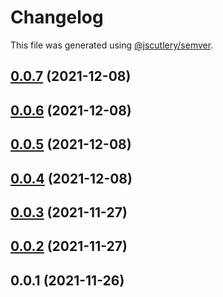 # Changelog

This file was generated using [@jscutlery/semver](https://github.com/jscutlery/semver).

## [0.0.7](https://github.com/onedaycat/jaco/compare/sagas-0.0.6...sagas-0.0.7) (2021-12-08)



## [0.0.6](https://github.com/onedaycat/jaco/compare/sagas-0.0.5...sagas-0.0.6) (2021-12-08)



## [0.0.5](https://github.com/onedaycat/jaco/compare/sagas-0.0.4...sagas-0.0.5) (2021-12-08)



## [0.0.4](https://github.com/onedaycat/jaco/compare/sagas-0.0.3...sagas-0.0.4) (2021-12-08)



## [0.0.3](https://github.com/onedaycat/jaco/compare/sagas-0.0.2...sagas-0.0.3) (2021-11-27)



## [0.0.2](https://github.com/onedaycat/jaco/compare/sagas-0.0.1...sagas-0.0.2) (2021-11-27)



## 0.0.1 (2021-11-26)
